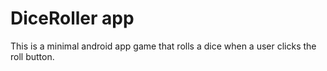 # DiceRoller app
This is a minimal android app game that rolls a dice when a user clicks the roll button.
